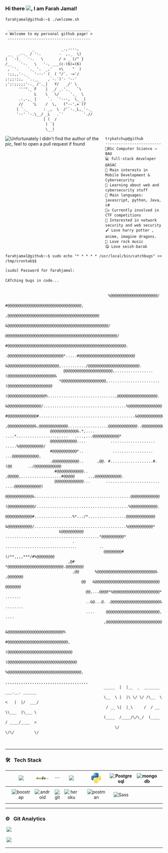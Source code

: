 ### Hi there <img src="https://raw.githubusercontent.com/MartinHeinz/MartinHeinz/master/wave.gif" width="30px">, I am Farah Jamal!

<!--
**FarahJamal/FarahJamal** is a ✨ _special_ ✨ repository because its `README.md` (this file) appears on your GitHub profile.

Here are some ideas to get you started:

- 🔭 I’m currently working on ...
- 🌱 I’m currently learning ...
- 👯 I’m looking to collaborate on ...
- 🤔 I’m looking for help with ...
- 💬 Ask me about ...
- 📫 How to reach me: ...
- 😄 Pronouns: ...
- ⚡ Fun fact: ...
-->
```console
farahjamal@github:~$ ./welcome.sh
```

```
 _____________________________________
< Welcome to my personal github page! >
 ------------------------------------- 

            _            _.,----,
 __  _.-._ / '-.        -  ,._  \) 
|  `-)_   '-.   \       / < _ )/" }
/__    '-.   \   '-, ___(c-(6)=(6)
 , `'.    `._ '.  _,'   >\    "  )
 :;;,,'-._   '---' (  ( "/`. -='/
;:;;:;;,  '..__    ,`-.`)'- '--'
;';:;;;;;'-._ /'._|   Y/   _/' \
      '''"._ F    |  _/ _.'._   `\
             L    \   \/     '._  \
      .-,-,_ |     `.  `'---,  \_ _|
      //    'L    /  \,   ("--',=`)7
     | `._       : _,  \  /'`-._L,_'-._
     '--' '-.\__/ _L   .`'         './/
                 [ (  /
                  ) `{
                  \__)
```

<img align="left" src="https://i.ibb.co/1Zbmhtc/dragons.png" alt="Unfortunately I didn't find the author of the pic, feel to open a pull request if found" width="320" height="240" /> 

```
trykatchup@github
-------------------------
🏫BSc Computer Science → BAU
💻 full-stack developer @ASAC
🔎 Main interests in Mobile Development & Cybersecurity
🌱 Learning about web and cybersecurity stuff
🌟 Main languages: javascript, python, Java, c# 
🏴‍☠️ Currently involved in CTF competitions
🚩 Interested in network security and web security
🖌️ Love harry potter , anime, imagine dragons.
🎵 Love rock music
😋 Love seish-barak
```

```console
farahjamal@github:~$ sudo echo "* * * * * /usr/local/bin/catchbugs" >> /tmp/crontab$$
```

```
[sudo] Password for farahjamal:

CATching bugs in code...


                                              %@@@@@@@@@@@@@@@@@@@@@/                            
                                        #@@@@@@@@@@@@@@@@@@@@@@@@@@@@@@@@@,                      
                                    ,@@@@@@@@@@@@@@@@@@@@@@@@@@@@@@@@@@@@@@@@@                   
                                  &@@@@@@@@@@@@@@@@@@@@@@@@@@@@@@@@@@@@@@@@@@@@@/                
                                @@@@@@@@@@@@@@@@@@@@@@@@@@@@@@@@@@@@@@@@@@@@@@@@@@/              
                              #@@@@@@@@@@@@@@@@@@@@@@@@@@@@@@@@@@@@@@@@@@@@@@@@@@@@@.            
                            .@@@@@@@@@@@@@@@@@@@@@@@@@*.....#@@@@@@@@@@@@@@@@@@@@@@@@@           
                            &@@@@@@@@@@@@@@@@@@@@@@@,.........../@@@@@@@@@@@@@@@@@@@@@@@.         
                          @@@@@@@@@@@@@@@@@@@@@@,.................(@@@@@@@@@@@@@@@@@@@@@&        
                        *@@@@@@@@@@@@@@@@@@@@,.......................(@@@@@@@@@@@@@@@@@@@@       
                        (@@@@@@@@@@@@@@@@@%..............................,@@@@@@@@@@@@@@@@@@.     
                      &@@@@@@@@@@@@@@@/.....................................%@@@@@@@@@@@@@@@.    
                      #@@@@@@@@@@@@@#...........................................&@@@@@@@@@@@@@.   
                    ,@@@@@@@@@@@@&,@@@@@@@@@@@@@..................@@@@@@@@@@@@@..@@@@@@@@@@@@@   
                    @@@@@@@@@@@@&.*,....   ....*..................,....   ....,...@@@@@@@@@@@@*  
                    @@@@@@@@@@@@....           ....................          .....%@@@@@@@@@@@/  
                    #@@@@@@@@@@@*..             ..................             ...@@@@@@@@@@@@,  
                    .@@@@@@@@@@@@..      ,@@. #...................#. (@@       ../@@@@@@@@@@@@   
                      #@@@@@@@@@@@@..     ,@@@@@,..................#@@@@@      ..,@@@@@@@@@@@@.   
                      @@@@@@@@@@@@@...       ........................       ....@@@@@@@@@@@@(    
                        @@@@@@@@@@@@&...........................................@@@@@@@@@@@@@     
                        (@@@@@@@@@@@@/.........................................%@@@@@@@@@@@@.     
                        @@@@@@@@@@@@#.................%*.../*.................@@@@@@@@@@@@@      
                        &@@@@@@@@@@@/.........................................%@@@@@@@@@@@*      
                        &@@@@@@@@@@  ..........................................*@@@@@@@@@@*      
                              .            ................................          ..           
                                            @@@@@@@@#(/**,,,,***/#%@@@@@@@@                       
                            ,@#          *@@@@@@@@@@@@@@@@@@@@@@@@@.@@@@@@@@                     
                              ,@@       %@@@@@@@@@@@@@@@@@@@@@@@@@@& ,@@@@@@@                    
                                  @@   &@@@@@@@@@@@@@@@@@@@@@@@@@@@@@   @@@@@@@                   
                                    @@,...@@@@*%@@@@@@@@@@@@@@@@@@@@@*   .......                  
                                    ..&@...@. .@@@@@@@@@@@@@@@@@@@@@@&  ........                  
                                    ....     @@@@@@@@@@@@@@@@@@@@@@@@,    ....                   
                                            ,@@@@@@@@@@@@@@@@@@@@@@@@@                           
                                            &@@@@@@@@@@@@@@@@@@@@@@@@@%                          
                                            #@@@@@@@@@@@@@@@@@@@@@@@@@@@,                         
                                          (@@@@@@@@@@@@@@@@@@@@@@@@@@@@@                         
                                          (@@@@@@@@@@@@@@@@@@@@@@@@@@@@@@@                        
                                        %@@@@@@@@@@@@@@@@@@@@@@@@@@@@@@@@@,                      
                                        ,,,,,,,,,,,,,,,,,,,,,,,,,,,,,,,,,,,,,                                
                                            _____  |  |__  _  _______  ___.__. ______
                                            \__  \ |  |\ \/ \/ /\__  \<   |  |/  ___/
                                             / __ \|  |_\     /  / __ \\___  |\___ \ 
                                            (____  /____/\/\_/  (____  / ____/____  >
                                                 \/                  \/\/         \/ 

                     
```
---

### 🛠 &nbsp; Tech Stack

|<img src="https://raw.githubusercontent.com/devicons/devicon/master/icons/react/react-original-wordmark.svg" width=40>        |                               <img src="https://www.vectorlogo.zone/logos/springio/springio-icon.svg" width=40>                                | <img src="https://raw.githubusercontent.com/devicons/devicon/master/icons/nodejs/nodejs-original-wordmark.svg" width="40"> | <img src="https://raw.githubusercontent.com/devicons/devicon/master/icons/express/express-original-wordmark.svg" width="40"> |       <img src="https://www.vectorlogo.zone/logos/java/java-vertical.svg" width="40">       | <img src="https://raw.githubusercontent.com/devicons/devicon/master/icons/javascript/javascript-original.svg" width="40"> | <img src="https://raw.githubusercontent.com/devicons/devicon/master/icons/python/python-original.svg" alt="python" width="40"> | <img src="https://upload.wikimedia.org/wikipedia/commons/2/29/Postgresql_elephant.svg" alt="Postgresql" width="40"> |      <img src="https://www.vectorlogo.zone/logos/mongodb/mongodb-icon.svg" alt="mongodb" width="40">| <img src="https://raw.githubusercontent.com/devicons/devicon/master/icons/html5/html5-original-wordmark.svg" alt="html5" width="40">    
| :----------------------------------------------------------------------------------------------------------------------------------: | :--------------------------------------------------------------------------------------------------------------------------------------------: | :------------------------------------------------------------------------------------------------------------------------: | :--------------------------------------------------------------------------------------------------------------------------: | :-----------------------------------------------------------------------------------------: | :-----------------------------------------------------------------------------------------------------------------------: | :----------------------------------------------------------------------------------------------------------------------------: | :-----------------------------------------------------------------------------------------------------------------: | :-------------------------------------------------------------------------------------------------------: | :------------------------------------------------------------------------------------------------: |
 | <img src="https://raw.githubusercontent.com/devicons/devicon/master/icons/css3/css3-original-wordmark.svg" alt="css3" width="45" height="45"/> |         <img src="https://www.vectorlogo.zone/logos/getbootstrap/getbootstrap-icon.svg" alt="boostrap" width="40">         |               <img src="https://www.vectorlogo.zone/logos/android/android-icon.svg" alt="android" width="40">                | <img src="https://www.vectorlogo.zone/logos/git-scm/git-scm-icon.svg" alt="git" width="40"> |               <img src="https://www.vectorlogo.zone/logos/heroku/heroku-icon.svg" alt="heroku" width="40">                |  <img src="https://raw.githubusercontent.com/devicons/devicon/master/icons/linux/linux-original.svg" alt="linux" width="40">   | <img src="https://www.vectorlogo.zone/logos/visualstudio_code/visualstudio_code-icon.svg" alt="postman" width="40"> | <img src="https://upload.wikimedia.org/wikipedia/commons/9/96/Sass_Logo_Color.svg" alt="Sass" width="40"> |

---

### ⚙️ &nbsp; Git Analytics

<p>&nbsp;<img  src="https://github-readme-stats.vercel.app/api?username=FarahJamal&theme=dark&show_icons=true" width="60%"/></p>
<p>&nbsp;<img src="https://github-readme-stats.vercel.app/api/top-langs/?username=FarahJamal&theme=dark&layout=radical" width="60%"/></p>

---


